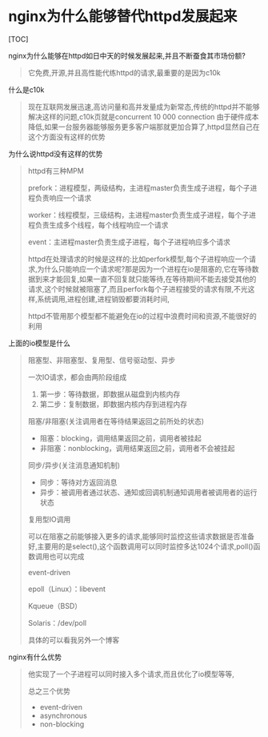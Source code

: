 # nginx为什么能够替代httpd发展起来

[TOC]

nginx为什么能够在httpd如日中天的时候发展起来,并且不断蚕食其市场份额?

> 它免费,开源,并且高性能代练httpd的请求,最重要的是因为c10k

什么是c10k

> 现在互联网发展迅速,高访问量和高并发量成为新常态,传统的httpd并不能够解决这样的问题,c10k页就是concurrent 10 000 connection 由于硬件成本降低,如果一台服务器能够服务更多客户端那就更加合算了,httpd显然自己在这个方面没有这样的优势

为什么说httpd没有这样的优势

> httpd有三种MPM
>
> prefork：进程模型，两级结构，主进程master负责生成子进程，每个子进程负责响应一个请求
>
> worker：线程模型，三级结构，主进程master负责生成子进程，每个子进程负责生成多个线程，每个线程响应一个请求
>
> event：主进程master负责生成子进程，每个子进程响应多个请求
>
> 
>
> httpd在处理请求的时候是这样的:比如perfork模型,每个子进程响应一个请求,为什么只能响应一个请求呢?那是因为一个进程在io是阻塞的,它在等待数据到来才能回复,如果一直不回复就只能等待,在等待期间不能去接受其他的请求,这个时候就被阻塞了,而且perfork每个子进程接受的请求有限,不光这样,系统调用,进程创建,进程销毁都要消耗时间,
>
> httpd不管用那个模型都不能避免在io的过程中浪费时间和资源,不能很好的利用

上面的io模型是什么

> 阻塞型、非阻塞型、复用型、信号驱动型、异步
>
> 一次IO请求，都会由两阶段组成
>
> 1. 第一步：等待数据，即数据从磁盘到内核内存
> 2. 第二步：复制数据，即数据内核内存到进程内存
>
> 阻塞/非阻塞(关注调用者在等待结果返回之前所处的状态)
>
> - 阻塞：blocking，调用结果返回之前，调用者被挂起
> - 非阻塞：nonblocking，调用结果返回之前，调用者不会被挂起
>
> 同步/异步(关注消息通知机制)
>
> - 同步：等待对方返回消息
> - 异步：被调用者通过状态、通知或回调机制通知调用者被调用者的运行状态
>
> 复用型IO调用
>
> ​	可以在阻塞之前能够接入更多的请求,能够同时监控这些请求数据是否准备好,主要用的是select(),这个函数调用可以同时监控多达1024个请求,poll()函数调用也可以完成
>
> event-driven
>
> epoll（Linux）：libevent
>
> Kqueue（BSD）
>
> Solaris：/dev/poll
>
> 具体的可以看我另外一个博客

nginx有什么优势

> 他实现了一个子进程可以同时接入多个请求,而且优化了io模型等等,
>
> 总之三个优势 
>
> - event-driven
> - asynchronous
> - non-blocking

